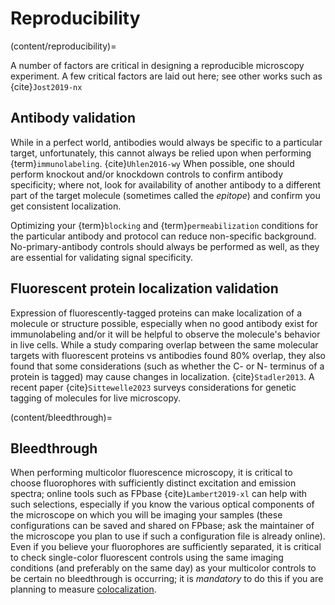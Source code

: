 # Reproducibility

(content/reproducibility)=

A number of factors are critical in designing a reproducible microscopy experiment. A few critical factors are laid out here; see other works such as {cite}`Jost2019-nx` 

## Antibody validation

While in a perfect world, antibodies would always be specific to a particular target, unfortunately, this cannot always be relied upon when performing {term}`immunolabeling`. {cite}`Uhlen2016-wy` When possible, one should perform knockout and/or knockdown controls to confirm antibody specificity; where not, look for availability of another antibody to a different part of the target molecule (sometimes called the _epitope_) and confirm you get consistent localization. 

Optimizing your {term}`blocking` and {term}`permeabilization` conditions for the particular antibody and protocol can reduce non-specific background. No-primary-antibody controls should always be performed as well, as they are essential for validating signal specificity.

## Fluorescent protein localization validation

Expression of fluorescently-tagged proteins can make localization of a molecule or structure possible, especially when no good antibody exist for immunolabeling and/or it will be helpful to observe the molecule's behavior in live cells. While a study comparing overlap between the same molecular targets with fluorescent proteins vs antibodies found 80% overlap, they also found that some considerations (such as whether the C- or N- terminus of a protein is tagged) may cause changes in localization. {cite}`Stadler2013`. A recent paper {cite}`Sittewelle2023` surveys considerations for genetic tagging of molecules for live microscopy.

(content/bleedthrough)=
## Bleedthrough

When performing multicolor fluorescence microscopy, it is critical to choose fluorophores with sufficiently distinct excitation and emission spectra; online tools such as FPbase {cite}`Lambert2019-xl` can help with such selections, especially if you know the various optical components of the microscope on which you will be imaging your samples (these configurations can be saved and shared on FPbase; ask the maintainer of the microscope you plan to use if such a configuration file is already online). Even if you believe your fluorophores are sufficiently separated, it is critical to check single-color fluorescent controls using the same imaging conditions (and preferably on the same day) as your multicolor controls to be certain no bleedthrough is occurring; it is _mandatory_ to do this if you are planning to measure [colocalization](content/colocalization).